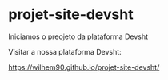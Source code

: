 # projet-site-devsht
 Iniciamos o preojeto da plataforma Devsht

Visitar a nossa plataforma Devsht:

https://wilhem90.github.io/projet-site-devsht/
